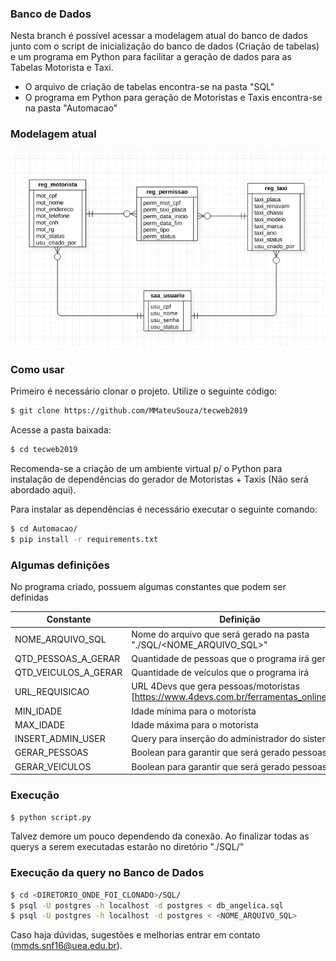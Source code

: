 ### Banco de Dados


Nesta branch é possível acessar a modelagem atual do banco de dados junto com o script de inicialização do banco de dados (Criação de tabelas) e um programa em Python para facilitar a geração de dados para as Tabelas Motorista e Taxi.

  - O arquivo de criação de tabelas encontra-se na pasta "SQL"
  - O programa em Python para geração de Motoristas e Taxis encontra-se na pasta "Automacao"

### Modelagem atual

![Modelagem do Banco](/Modelagem/ER_Angelica.png)


### Como usar

Primeiro é necessário clonar o projeto. Utilize o seguinte código:

```sh
$ git clone https://github.com/MMateuSouza/tecweb2019
```

Acesse a pasta baixada:

```sh
$ cd tecweb2019
```

Recomenda-se a criação de um ambiente virtual p/ o Python para instalação de dependências do gerador de Motoristas + Taxis (Não será abordado aqui).

Para instalar as dependências é necessário executar o seguinte comando:

```sh
$ cd Automacao/
$ pip install -r requirements.txt
```

### Algumas definições

No programa criado, possuem algumas constantes que podem ser definidas

| Constante | Definição |
| ------ | ------ |
| NOME_ARQUIVO_SQL | Nome do arquivo que será gerado na pasta "./SQL/<NOME_ARQUIVO_SQL>" |
| QTD_PESSOAS_A_GERAR | Quantidade de pessoas que o programa irá gerar |
| QTD_VEICULOS_A_GERAR | Quantidade de veículos que o programa irá |
| URL_REQUISICAO | URL 4Devs que gera pessoas/motoristas [https://www.4devs.com.br/ferramentas_online.php]  |
| MIN_IDADE | Idade mínima para o motorista |
| MAX_IDADE | Idade máxima para o motorista |
| INSERT_ADMIN_USER | Query para inserção do administrador do sistema |
| GERAR_PESSOAS | Boolean para garantir que será gerado pessoas |
| GERAR_VEICULOS | Boolean para garantir que será gerado pessoas |

### Execução

```sh
$ python script.py
```

Talvez demore um pouco dependendo da conexão.
Ao finalizar todas as querys a serem executadas estarão no diretório "./SQL/"

### Execução da query no Banco de Dados

```sh
$ cd <DIRETORIO_ONDE_FOI_CLONADO>/SQL/
$ psql -U postgres -h localhost -d postgres < db_angelica.sql
$ psql -U postgres -h localhost -d postgres < <NOME_ARQUIVO_SQL> 
```

Caso haja dúvidas, sugestões e melhorias entrar em contato (mmds.snf16@uea.edu.br).
